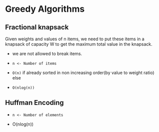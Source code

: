 # Greedy Algorithms

## Fractional knapsack

Given weights and values of n items, we need to put these items in a knapsack of capacity W to get the maximum total value in the knapsack.

- we are not allowed to break items.

- `n <- Number of items`
- `O(n)` if already sorted in non increasing order(by value to weight ratio) else
- `O(nlog(n))`

## Huffman Encoding

- `n <- Number of elements`

- O(nlog(n))